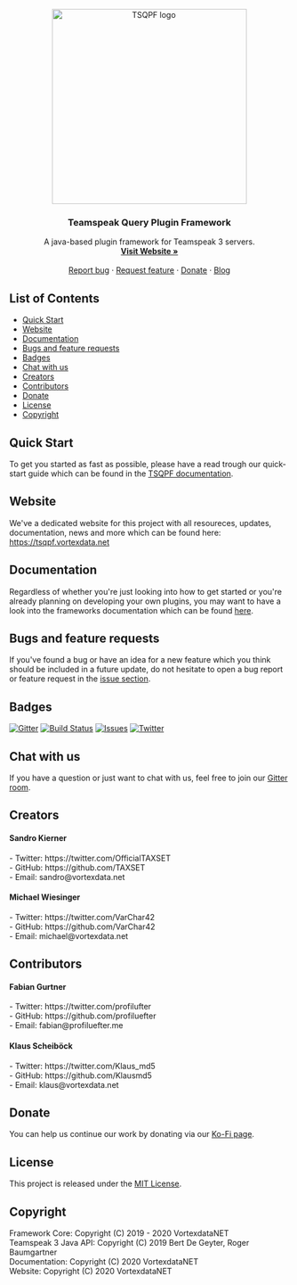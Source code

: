 <p align="center">
  <a href="https://tsqpf.vortexdata.net/">
    <img src="https://tsqpf.vortexdata.net/media/tsqpf-logo-trans.png" alt="TSQPF logo" width="350" height="350">
  </a>
</p>

<h3 align="center">Teamspeak Query Plugin Framework</h3>

<p align="center">
  A java-based plugin framework for Teamspeak 3 servers.
  <br>
  <a href="https://tsqpf.vortexdata.net/"><strong>Visit Website »</strong></a>
  <br>
  <br>
  <a href="https://github.com/Teamspeak-Query-Plugin-Framework/tsq-plugin-framework/issues/new?assignees=&labels=bug&template=bug_report.md&title=">Report bug</a>
  ·
  <a href="https://github.com/Teamspeak-Query-Plugin-Framework/tsq-plugin-framework/issues/new?assignees=&labels=enhancement&template=feature_request.md&title=">Request feature</a>
  ·
  <a href="https://ko-fi.com/vortexdatanet">Donate</a>
  ·
  <a href="https://blog.vortexdata.net">Blog</a>
</p>

## List of Contents

- [Quick Start](#quick-start)
- [Website](#website)
- [Documentation](#documentation)
- [Bugs and feature requests](#bugs-and-feature-requests)
- [Badges](#badges)
- [Chat with us](#chat-with-us)
- [Creators](#creators)
- [Contributors](#contributors)
- [Donate](#donate)
- [License](#license)
- [Copyright](#copyright)

## Quick Start

To get you started as fast as possible, please have a read trough our quick-start guide which can be found in the [TSQPF documentation](https://tsqpf.vortexdata.net/docs/docs/framework_welcome/).

## Website

We've a dedicated website for this project with all resoureces, updates, documentation, news and more which can be found here: https://tsqpf.vortexdata.net

## Documentation

Regardless of whether you're just looking into how to get started or you're already planning on developing your own plugins, you may want to have a look into the frameworks documentation which can be found [here](https://tsqpf.vortexdata.net/docs). 

## Bugs and feature requests

If you've found a bug or have an idea for a new feature which you think should be included in a future update, do not hesitate to open a bug report or feature request in the [issue section](https://github.com/Teamspeak-Query-Plugin-Framework/tsq-plugin-framework/issues/new/choose).

## Badges

[![Gitter](https://badges.gitter.im/Teamspeak-Query-Plugin-Framework/community.svg)](https://gitter.im/Teamspeak-Query-Plugin-Framework/community?utm_source=badge&utm_medium=badge&utm_campaign=pr-badge)
[![Build Status](https://travis-ci.org/Vortexdata/tsq-plugin-framework.svg?branch=v2.0)](https://travis-ci.org/Vortexdata/tsq-plugin-framework)
[![Issues](https://img.shields.io/github/issues/Vortexdata/tsq-plugin-framework?label=Issues)](https://github.com/Vortexdata/tsq-plugin-framework/issues)
[![Twitter](https://img.shields.io/twitter/url?color=1DA1F2&label=Twitter&logo=Twitter&logoColor=1DA1F2&style=flat-square&url=https%3A%2F%2Ftwitter.com%2FVortexdataNET)](https://twitter.com/VortexdataNET)

## Chat with us

If you have a question or just want to chat with us, feel free to join our [Gitter room](https://gitter.im/Teamspeak-Query-Plugin-Framework/community).

## Creators

<h4>Sandro Kierner</h4>
- Twitter: https://twitter.com/OfficialTAXSET<br>
- GitHub: https://github.com/TAXSET<br>
- Email: sandro@vortexdata.net<br>

<h4>Michael Wiesinger</h4>
- Twitter: https://twitter.com/VarChar42<br>
- GitHub: https://github.com/VarChar42<br>
- Email: michael@vortexdata.net<br>

## Contributors

<h4>Fabian Gurtner</h4>
- Twitter: https://twitter.com/profilufter<br>
- GitHub: https://github.com/profiluefter<br>
- Email: fabian@profiluefter.me<br>

<h4>Klaus Scheiböck</h4>
- Twitter: https://twitter.com/Klaus_md5<br>
- GitHub: https://github.com/Klausmd5<br>
- Email: klaus@vortexdata.net<br>

## Donate

You can help us continue our work by donating via our [Ko-Fi page](https://ko-fi.com/vortexdatanet).

## License

This project is released under the [MIT License](https://github.com/teamspeak-query-plugin-framework/tsq-plugin-framework/LICENSE).

## Copyright

Framework Core: Copyright (C) 2019 - 2020 VortexdataNET<br>
Teamspeak 3 Java API: Copyright (C) 2019 Bert De Geyter, Roger Baumgartner<br>
Documentation: Copyright (C) 2020 VortexdataNET<br>
Website: Copyright (C) 2020 VortexdataNET
